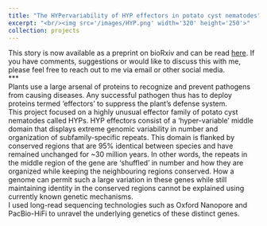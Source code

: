 ```yaml
---
title: "The HYPervariability of HYP effectors in potato cyst nematodes"
excerpt: "<br/><img src='/images/HYP.png' width='320' height='250'>"
collection: projects
---
```

This story is now available as a preprint on bioRxiv and can be read [here](https://www.biorxiv.org/content/10.1101/2023.10.16.561705v1.abstract). If you have comments, suggestions or would like to discuss this with me, please feel free to reach out to me via email or other social media.<br/> 
***<br/> 
Plants use a large arsenal of proteins to recognize and prevent pathogens from causing diseases. Any successful pathogen thus has to deploy proteins termed ‘effectors’ to suppress the plant’s defense system.<br/>
This project focused on a highly unusual effector family of potato cyst nematodes called HYPs. HYP effectors consist of a ‘hyper-variable’ middle domain that displays extreme genomic variability in number and organization of subfamily-specific repeats. This domain is flanked by conserved regions that are 95% identical between species and have remained unchanged for ~30 million years. In other words, the repeats in the middle region of the gene are ‘shuffled’ in number and how they are organized while keeping the neighbouring regions conserved. How a genome can permit such a large variation in these genes while still maintaining identity in the conserved regions cannot be explained using currently known genetic mechanisms.<br/>
I used long-read sequencing technologies such as Oxford Nanopore and PacBio-HiFi to unravel the underlying genetics of these distinct genes. 
